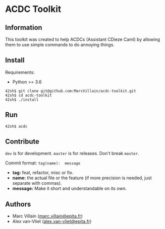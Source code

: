 # ACDC Toolkit

## Information

This toolkit was created to help ACDCs (Assistant CDieze Caml) by allowing them to use simple commands to do annoying things.

## Install

Requirements:
- Python >= 3.6

```
42sh$ git clone git@github.com:MarcVillain/acdc-toolkit.git
42sh$ cd acdc-toolkit
42sh$ ./install
```

## Run

```
42sh$ acdc
```

## Contribute

`dev` is for development. `master` is for releases. Don't break `master`.

Commit format: `tag(name):  message`

- **tag:** feat, refactor, misc or fix.
- **name:** the actual file or the feature (if more precision is needed, just separate with commas).
- **message:** Make it short and understandable on its own.

## Authors

- Marc Villain (marc.villain@epita.fr)
- Alex van-Vliet (alex.van-vliet@epita.fr)
